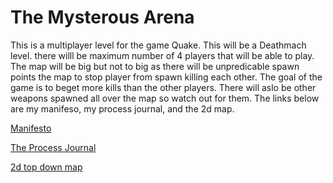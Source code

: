 # The Mysterous Arena

This is a multiplayer level for the game Quake. This will be a Deathmach level. there willl be maximum number of 4 players that will be able to play. The map will be big but not to big as there will be unpredicable spawn points 
the map to stop player from spawn killing each other. The goal of the game is to beget more kills than the other players. There will aslo be other weapons spawned all over the map so watch out for them. The links below are my manifeso, my process journal, and the 2d map.

[Manifesto](https://github.com/ZetaKnight117/Quake-Level/wiki/Manifesto)

[The Process Journal](https://github.com/ZetaKnight117/Quake-Level/wiki/Process-Journal)

[2d top down map](https://github.com/ZetaKnight117/Quake-Level/wiki/2d-Level-Map)
